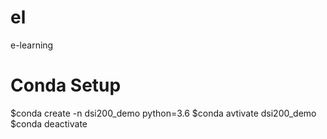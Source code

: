 # el
e-learning

# Conda Setup

$conda create -n dsi200_demo python=3.6
$conda avtivate dsi200_demo
$conda deactivate
